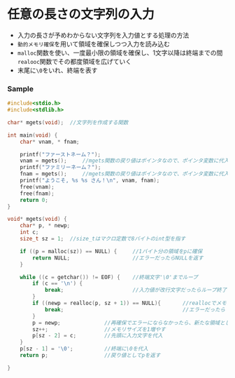 # 任意の長さの文字列の入力
- 入力の長さが予めわからない文字列を入力値とする処理の方法
- `動的メモリ確保`を用いて領域を確保しつつ入力を読み込む
- `malloc`関数を使い、一度最小限の領域を確保し、1文字以降は終端までの間`realooc`関数でその都度領域を広げていく
- 末尾に`\0`をいれ、終端を表す
  
### Sample  
```c
#include<stdio.h>
#include<stdlib.h>

char* mgets(void);  //文字列を作成する関数

int main(void) {
	char* vnam, * fnam;

	printf("ファーストネーム？");
	vnam = mgets();     //mgets関数の戻り値はポインタなので、ポインタ変数に代入する
	printf("ファミリーネーム？");
	fnam = mgets();     //mgets関数の戻り値はポインタなので、ポインタ変数に代入する
	printf("ようこそ, %s %s さん！\n", vnam, fnam);
	free(vnam);
	free(fnam);
	return 0;
}

void* mgets(void) {
	char* p, * newp;
	int c;
	size_t sz = 1;  //size_tはマクロ定数で8バイトのint型を指す

	if ((p = malloc(sz)) == NULL) {		//1バイト分の領域をpに確保
		return NULL;					//エラーだったらNULLを返す
	}

	while ((c = getchar()) != EOF) {    //終端文字'\0'までループ
		if (c == '\n') {
			break;						//入力値が改行文字だったらループ終了
		}
		if ((newp = realloc(p, sz + 1)) == NULL){		//reallocでメモリを1バイト分再確保
			break;										//エラーだったら
		}
		p = newp;              //再確保でエラーにならなかったら、新たな領域としてpに代入する
		sz++;                  //メモリサイズを1増やす
		p[sz - 2] = c;         //先頭に入力文字を代入
	}
	p[sz - 1] = '\0';          //終端に\0を代入
	return p;                  //戻り値としてpを返す

}
```